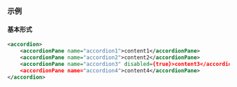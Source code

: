 ### 示例
#### 基本形式

<div class="m-example" id="j-example1"></div>

```xml
<accordion>
    <accordionPane name="accordion1">content1</accordionPane>
    <accordionPane name="accordion2">content2</accordionPane>
    <accordionPane name="accordion3" disabled={true}>content3</accordionPane>
    <accordionPane name="accordion4">content4</accordionPane>
</accordion>
```